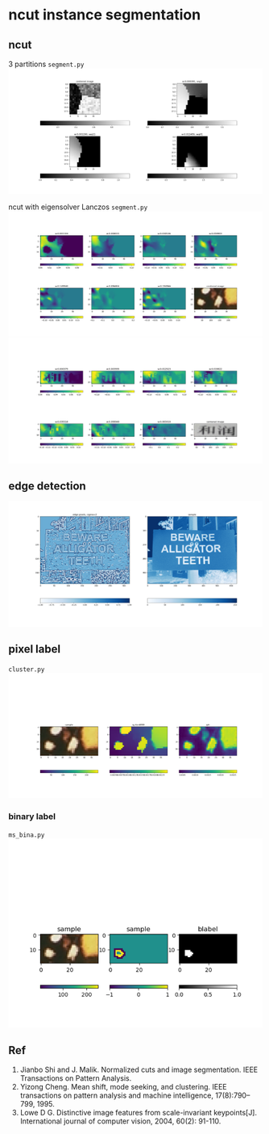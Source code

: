 # ncut instance segmentation

## ncut
3 partitions `segment.py`
![sample3p](imgs/sample3parts.png)
 
ncut with eigensolver Lanczos `segment.py`
![lanc](imgs/butt_lanc_pair_iter2000_w30.png)
![lanc](imgs/rece_lanc_pair_iter2000_w50.png)

## edge detection
![zero crossing](imgs/reci2-2_Dog_sig2_minmax1.png)

## pixel label
`cluster.py`
![denoise](imgs/butt_denoise.png)
### binary label
`ms_bina.py`
![bina](imgs/butt_edge_bina.png)


## Ref

1. Jianbo Shi and J. Malik. Normalized cuts and image segmentation. IEEE Transactions on Pattern Analysis.
2. Yizong Cheng. Mean shift, mode seeking, and clustering. IEEE transactions on pattern analysis and machine
intelligence, 17(8):790–799, 1995.
3. Lowe D G. Distinctive image features from scale-invariant keypoints[J]. International journal of computer vision, 2004, 60(2): 91-110.
